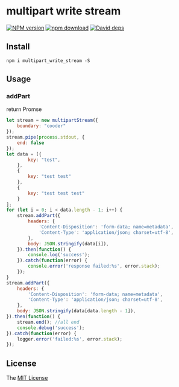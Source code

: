 # multipart write stream

[![NPM version][npm-image]][npm-url]
[![npm download][download-image]][download-url]
[![David deps][david-image]][david-url]

[npm-image]: https://img.shields.io/npm/v/multipart_write_stream.svg
[npm-url]: https://npmjs.com/package/multipart_write_stream
[download-image]: https://img.shields.io/npm/dm/multipart_write_stream.svg
[download-url]: https://npmjs.com/package/multipart_write_stream
[david-image]: https://img.shields.io/david/imcooder/multipart_write_stream.svg
[david-url]: https://david-dm.org/imcooder/multipart_write_stream

## Install
```
npm i multipart_write_stream -S
```

## Usage
### addPart
return Promse

```js
let stream = new multipartStream({
    boundary: "cooder"
});
stream.pipe(process.stdout, {
    end: false
});
let data = [{
        key: "test",
    },
    {
        key: "test test"
    },
    {
        key: "test test test"
    }
];
for (let i = 0; i < data.length - 1; i++) {
    stream.addPart({
        headers: {
            'Content-Disposition': 'form-data; name=metadata',
            'Content-Type': 'application/json; charset=utf-8',
        },
        body: JSON.stringify(data[i]),
    }).then(function() {
        console.log('success');
    }).catch(function(error) {
        console.error('response failed:%s', error.stack);
    });
}
stream.addPart({
    headers: {
        'Content-Disposition': 'form-data; name=metadata',
        'Content-Type': 'application/json; charset=utf-8',
    },
    body: JSON.stringify(data[data.length - 1]),
}).then(function() {
    stream.end(); //all end
    console.debug('success');
}).catch(function(error) {
    logger.error('failed:%s', error.stack);
});
```
## License

The [MIT License](LICENSE)